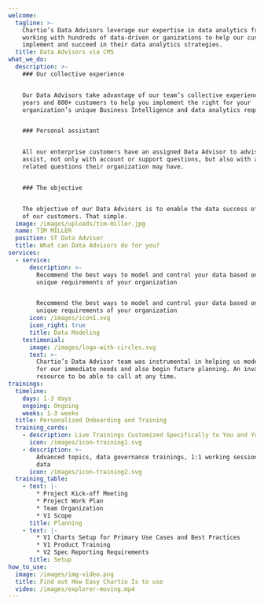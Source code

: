 ```yaml
---
welcome:
  tagline: >-
    Chartio’s Data Advisors leverage our expertise in data analytics from
    working with hundreds of data-driven or ganizations to help our customers
    implement and succeed in their data analytics strategies.
  title: Data Advisors via CMS
what_we_do:
  description: >-
    ### Our collective experience


    Our Data Advisors take advantage of our team’s collective experience of 10+
    years and 800+ customers to help you implement the right for your
    organization’s unique Business Intelligence and data analytics requirements.


    ### Personal assistant


    All our enterprise customers have an assigned Data Advisor to advise and
    assist, not only with account or support questions, but also with any data
    related questions their organization may have.


    ### The objective


    The objective of our Data Advisors is to enable the data success of each one
    of our customers. That simple.
  image: /images/uploads/tim-miller.jpg
  name: TIM MILLER
  position: ST Data Advisor
  title: What can Data Advisors do for you?
services:
  - service:
      description: >-
        Recommend the best ways to model and control your data based on the
        unique requirements of your organization


        Recommend the best ways to model and control your data based on the
        unique requirements of your organization
      icon: /images/icon1.svg
      icon_right: true
      title: Data Modeling
    testimonial:
      image: /images/logo-with-circles.svg
      text: >-
        Chartio’s Data Advisor team was instrumental in helping us model data
        for our immediate needs and also begin future planning. An invaluable
        resource to be able to call at any time.
trainings:
  timeline:
    days: 1-3 days
    ongoing: Ongoing
    weeks: 1-3 weeks
  title: Personalized Onboarding and Training
  training_cards:
    - description: Live Trainings Customized Specifically to You and Your Data
      icon: /images/icon-training1.svg
    - description: >-
        Advanced topics, data governance trainings, 1:1 working sessions on your
        data
      icon: /images/icon-training2.svg
  training_table:
    - text: |-
        * Project Kick-off Meeting
        * Project Work Plan
        * Team Organization
        * V1 Scope
      title: Planning
    - text: |-
        * V1 Charts Setup for Primary Use Cases and Best Practices
        * V1 Product Training
        * V2 Spec Reporting Requirements
      title: Setup
how_to_use:
  image: /images/img-video.png
  title: Find out How Easy Chartio Is to use
  video: /images/explorer-moving.mp4
---
```


